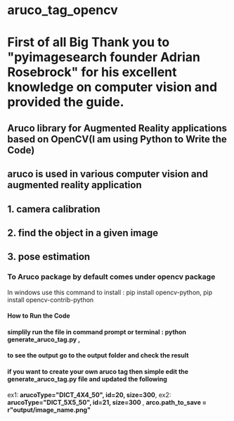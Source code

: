 # aruco_tag_opencv
# First of all Big Thank you to "pyimagesearch founder Adrian Rosebrock" for his excellent knowledge on computer vision and provided the guide.
## Aruco library for Augmented Reality applications based on OpenCV(I am using Python to Write the Code)
## aruco is used in various computer vision and augmented reality application
## 1. camera calibration
## 2. find the object in a given image
## 3. pose estimation
### To Aruco package by default comes under opencv package
In windows use this command to install : pip install opencv-python,
pip install opencv-contrib-python
#### How to Run the Code
#### simplily run the file in command prompt or terminal : python generate_aruco_tag.py ,
#### to see the output go to the output folder and check the result
#### if you want to create your own aruco tag then simple edit the generate_aruco_tag.py file and updated the following 
 ex1:<b> arucoType="DICT_4X4_50", id=20, size=300</b>, 
ex2:<b> arucoType="DICT_5X5_50", id=21, size=300 </b>,
<b> arco.path_to_save = r"output/image_name.png" </b>
